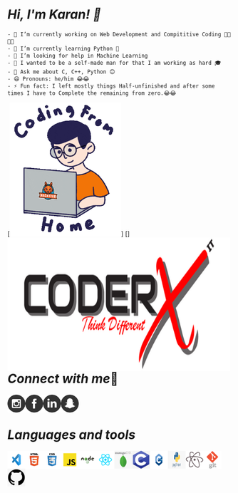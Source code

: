 # *Hi, I'm Karan! 👋*
    - 🔭 I’m currently working on Web Development and Compititive Coding 👨‍💻👨‍💻
    - 🌱 I’m currently learning Python 🐍
    - 🤔 I’m looking for help in Machine Learning
    - 🙌 I wanted to be a self-made man for that I am working as hard 🎓
    - 💬 Ask me about C, C++, Python 😊
    - 😄 Pronouns: he/him 😂😂
    - ⚡ Fun fact: I left mostly things Half-unfinished and after some times I have to Complete the remaining from zero.😂😂

[<img src="/Coding image.gif" height='300' width='250'>]
[<img align="left" src="/CoderxImage.png" width='500' height='300'>]

# *Connect with me*🔗
    
[<img align="left" src="/instagram.png" width='40' height='40'>](https://www.instagram.com/its_karanshx/)
[<img align="left" src="/facebook.png" width='40' height='40'>](https://www.facebook.com/Karansh99)
[<img align="left" src="/linkdin.png" width='40' height='40'>](https://www.linkedin.com/in/karan-sharma-23574a1b9/)
[<img align="left" src="/snapchat.png" width='40' height='40'>](https://accounts.snapchat.com/accounts/snapcodes)
<br/>
<br/>

# *Languages and tools*

<img align="left" src="/vs.jpg" width='40' height='40'>
<img align="left" src="/HTML-5-01.png" width='40' height='40'>
<img align="left" src="/CSS-3-01.png" width='40' height='40'>
<img align="left" src="/JavaScript-01.png" width='40' height='40'>
<img align="left" src="/Node-JS-01.png" width='40' height='40'>
<img align="left" src="/React-01.png" width='40' height='40'>
<img align="left" src="/mongo.png" width='40' height='40'>
<img align="left" src="/c.png" width='40' height='40'>
<img align="left" src="/cppp.png" width='40' height='40'>
<img align="left" src="/python.png" width='40' height='40'>
<img align="left" src="/atom.png" width='40' height='40'>
<img align="left" src="/git.png" width='40' height='40'>
<img align="left" src="/github.png" width='40' height='40'>
